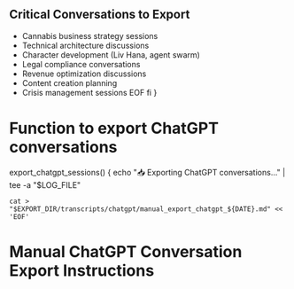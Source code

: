 ## Critical Conversations to Export

- Cannabis business strategy sessions
- Technical architecture discussions  
- Character development (Liv Hana, agent swarm)
- Legal compliance conversations
- Revenue optimization discussions
- Content creation planning
- Crisis management sessions
EOF
    fi
}

# Function to export ChatGPT conversations

export_chatgpt_sessions() {
    echo "📥 Exporting ChatGPT conversations..." | tee -a "$LOG_FILE"

    cat > "$EXPORT_DIR/transcripts/chatgpt/manual_export_chatgpt_${DATE}.md" << 'EOF'

# Manual ChatGPT Conversation Export Instructions
